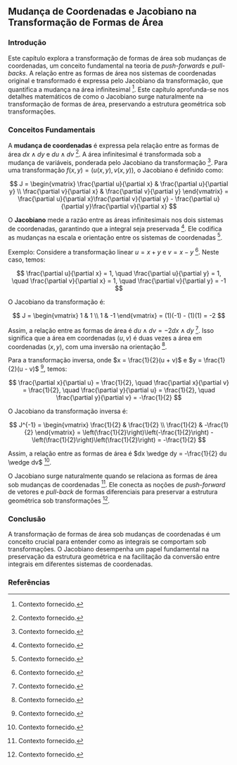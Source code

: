 ## Mudança de Coordenadas e Jacobiano na Transformação de Formas de Área

### Introdução
Este capítulo explora a transformação de formas de área sob mudanças de coordenadas, um conceito fundamental na teoria de *push-forwards* e *pull-backs*. A relação entre as formas de área nos sistemas de coordenadas original e transformado é expressa pelo Jacobiano da transformação, que quantifica a mudança na área infinitesimal [^1]. Este capítulo aprofunda-se nos detalhes matemáticos de como o Jacobiano surge naturalmente na transformação de formas de área, preservando a estrutura geométrica sob transformações.

### Conceitos Fundamentais

A **mudança de coordenadas** é expressa pela relação entre as formas de área $dx \wedge dy$ e $du \wedge dv$ [^1]. A área infinitesimal é transformada sob a mudança de variáveis, ponderada pelo Jacobiano da transformação [^1]. Para uma transformação $f(x, y) = (u(x, y), v(x, y))$, o Jacobiano é definido como:

$$
J = \begin{vmatrix}
\frac{\partial u}{\partial x} & \frac{\partial u}{\partial y} \\
\frac{\partial v}{\partial x} & \frac{\partial v}{\partial y}
\end{vmatrix} = \frac{\partial u}{\partial x}\frac{\partial v}{\partial y} - \frac{\partial u}{\partial y}\frac{\partial v}{\partial x}
$$

O **Jacobiano** mede a razão entre as áreas infinitesimais nos dois sistemas de coordenadas, garantindo que a integral seja preservada [^1]. Ele codifica as mudanças na escala e orientação entre os sistemas de coordenadas [^1].

Exemplo: Considere a transformação linear $u = x + y$ e $v = x - y$ [^1]. Neste caso, temos:

$$
\frac{\partial u}{\partial x} = 1, \quad \frac{\partial u}{\partial y} = 1, \quad \frac{\partial v}{\partial x} = 1, \quad \frac{\partial v}{\partial y} = -1
$$

O Jacobiano da transformação é:

$$
J = \begin{vmatrix}
1 & 1 \\
1 & -1
\end{vmatrix} = (1)(-1) - (1)(1) = -2
$$

Assim, a relação entre as formas de área é $du \wedge dv = -2 dx \wedge dy$ [^1]. Isso significa que a área em coordenadas $(u, v)$ é duas vezes a área em coordenadas $(x, y)$, com uma inversão na orientação [^1].

Para a transformação inversa, onde $x = \frac{1}{2}(u + v)$ e $y = \frac{1}{2}(u - v)$ [^1], temos:

$$
\frac{\partial x}{\partial u} = \frac{1}{2}, \quad \frac{\partial x}{\partial v} = \frac{1}{2}, \quad \frac{\partial y}{\partial u} = \frac{1}{2}, \quad \frac{\partial y}{\partial v} = -\frac{1}{2}
$$

O Jacobiano da transformação inversa é:

$$
J^{-1} = \begin{vmatrix}
\frac{1}{2} & \frac{1}{2} \\
\frac{1}{2} & -\frac{1}{2}
\end{vmatrix} = \left(\frac{1}{2}\right)\left(-\frac{1}{2}\right) - \left(\frac{1}{2}\right)\left(\frac{1}{2}\right) = -\frac{1}{2}
$$

Assim, a relação entre as formas de área é $dx \wedge dy = -\frac{1}{2} du \wedge dv$ [^1].

O Jacobiano surge naturalmente quando se relaciona as formas de área sob mudanças de coordenadas [^1]. Ele conecta as noções de *push-forward* de vetores e *pull-back* de formas diferenciais para preservar a estrutura geométrica sob transformações [^1].

### Conclusão

A transformação de formas de área sob mudanças de coordenadas é um conceito crucial para entender como as integrais se comportam sob transformações. O Jacobiano desempenha um papel fundamental na preservação da estrutura geométrica e na facilitação da conversão entre integrais em diferentes sistemas de coordenadas.

### Referências
[^1]: Contexto fornecido.
<!-- END -->